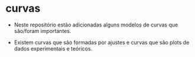 # curvas

- Neste repositório estão adicionadas alguns modelos de curvas que são/foram
importantes.

- Existem curvas que são formadas por ajustes e curvas que são plots de dados
experimentais e teóricos. 
